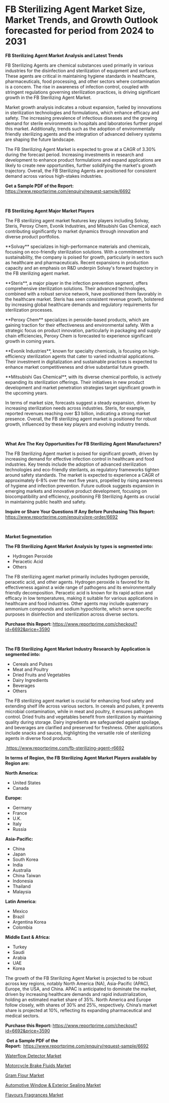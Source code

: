 <p><h1>FB Sterilizing Agent Market Size, Market Trends, and Growth Outlook forecasted for period from 2024 to 2031</h1></p><p><strong>FB Sterilizing Agent Market Analysis and Latest Trends</strong></p>
<p><p>FB Sterilizing Agents are chemical substances used primarily in various industries for the disinfection and sterilization of equipment and surfaces. These agents are critical in maintaining hygiene standards in healthcare, pharmaceuticals, food processing, and other sectors where contamination is a concern. The rise in awareness of infection control, coupled with stringent regulations governing sterilization practices, is driving significant growth in the FB Sterilizing Agent Market.</p><p>Market growth analysis indicates a robust expansion, fueled by innovations in sterilization technologies and formulations, which enhance efficacy and safety. The increasing prevalence of infectious diseases and the growing demand for sterile environments in hospitals and laboratories further propel this market. Additionally, trends such as the adoption of environmentally friendly sterilizing agents and the integration of advanced delivery systems are shaping the future landscape.</p><p>The FB Sterilizing Agent Market is expected to grow at a CAGR of 3.30% during the forecast period. Increasing investments in research and development to enhance product formulations and expand applications are likely to create new opportunities, further solidifying the market's growth trajectory. Overall, the FB Sterilizing Agents are positioned for consistent demand across various high-stakes industries.</p></p>
<p><strong>Get a Sample PDF of the Report:&nbsp;</strong> <a href="https://www.reportprime.com/enquiry/request-sample/6692">https://www.reportprime.com/enquiry/request-sample/6692</a></p>
<p>&nbsp;</p>
<p><strong>FB Sterilizing Agent Major Market Players</strong></p>
<p><p>The FB sterilizing agent market features key players including Solvay, Steris, Peroxy Chem, Evonik Industries, and Mitsubishi Gas Chemical, each contributing significantly to market dynamics through innovation and diverse product portfolios.</p><p>**Solvay** specializes in high-performance materials and chemicals, focusing on eco-friendly sterilization solutions. With a commitment to sustainability, the company is poised for growth, particularly in sectors such as healthcare and pharmaceuticals. Recent expansions in production capacity and an emphasis on R&D underpin Solvay's forward trajectory in the FB sterilizing agent market.</p><p>**Steris**, a major player in the infection prevention segment, offers comprehensive sterilization solutions. Their advanced technologies, combined with a robust service network, have positioned them favorably in the healthcare market. Steris has seen consistent revenue growth, bolstered by increasing global healthcare demands and regulatory requirements for sterilization processes.</p><p>**Peroxy Chem** specializes in peroxide-based products, which are gaining traction for their effectiveness and environmental safety. With a strategic focus on product innovation, particularly in packaging and supply chain efficiencies, Peroxy Chem is forecasted to experience significant growth in coming years.</p><p>**Evonik Industries**, known for specialty chemicals, is focusing on high-efficiency sterilization agents that cater to varied industrial applications. Their investment in digitalization and sustainable practices is expected to enhance market competitiveness and drive substantial future growth.</p><p>**Mitsubishi Gas Chemical**, with its diverse chemical portfolio, is actively expanding its sterilization offerings. Their initiatives in new product development and market penetration strategies target significant growth in the upcoming years.</p><p>In terms of market size, forecasts suggest a steady expansion, driven by increasing sterilization needs across industries. Steris, for example, reported revenues reaching over $3 billion, indicating a strong market presence. Overall, the FB sterilizing agent market is positioned for robust growth, influenced by these key players and evolving industry trends.</p></p>
<p>&nbsp;</p>
<p><strong>What Are The Key Opportunities For FB Sterilizing Agent Manufacturers?</strong></p>
<p><p>The FB Sterilizing Agent market is poised for significant growth, driven by increasing demand for effective infection control in healthcare and food industries. Key trends include the adoption of advanced sterilization technologies and eco-friendly sterilants, as regulatory frameworks tighten around safety standards. The market is expected to experience a CAGR of approximately 6-8% over the next five years, propelled by rising awareness of hygiene and infection prevention. Future outlook suggests expansion in emerging markets and innovative product development, focusing on biocompatibility and efficiency, positioning FB Sterilizing Agents as crucial in maintaining public health and safety.</p></p>
<p><strong>Inquire or Share Your Questions If Any Before Purchasing This Report:</strong> <a href="https://www.reportprime.com/enquiry/pre-order/6692">https://www.reportprime.com/enquiry/pre-order/6692</a></p>
<p>&nbsp;</p>
<p><strong>Market Segmentation</strong></p>
<p><strong>The FB Sterilizing Agent Market Analysis by types is segmented into:</strong></p>
<p><ul><li>Hydrogen Peroxide</li><li>Peracetic Acid</li><li>Others</li></ul></p>
<p><p>The FB sterilizing agent market primarily includes hydrogen peroxide, peracetic acid, and other agents. Hydrogen peroxide is favored for its effectiveness against a wide range of pathogens and its environmentally friendly decomposition. Peracetic acid is known for its rapid action and efficacy in low temperatures, making it suitable for various applications in healthcare and food industries. Other agents may include quaternary ammonium compounds and sodium hypochlorite, which serve specific purposes in disinfection and sterilization across diverse sectors.</p></p>
<p><strong>Purchase this Report:&nbsp;</strong><a href="https://www.reportprime.com/checkout?id=6692&price=3590">https://www.reportprime.com/checkout?id=6692&price=3590</a></p>
<p>&nbsp;</p>
<p><strong>The FB Sterilizing Agent Market Industry Research by Application is segmented into:</strong></p>
<p><ul><li>Cereals and Pulses</li><li>Meat and Poultry</li><li>Dried Fruits and Vegetables</li><li>Dairy Ingredients</li><li>Beverages</li><li>Others</li></ul></p>
<p><p>The FB sterilizing agent market is crucial for enhancing food safety and extending shelf life across various sectors. In cereals and pulses, it prevents microbial contamination, while in meat and poultry, it ensures pathogen control. Dried fruits and vegetables benefit from sterilization by maintaining quality during storage. Dairy ingredients are safeguarded against spoilage, and beverages are clarified and preserved for freshness. Other applications include snacks and sauces, highlighting the versatile role of sterilizing agents in diverse food products.</p></p>
<p><a href="https://www.reportprime.com/fb-sterilizing-agent-r6692">&nbsp;https://www.reportprime.com/fb-sterilizing-agent-r6692</a></p>
<p><strong>In terms of Region, the FB Sterilizing Agent Market Players available by Region are:</strong></p>
<p>
    <p> <strong> North America: </strong>
        <ul>
            <li>United States</li>
            <li>Canada</li>
        </ul>
        </p> 
    <p> <strong> Europe: </strong>
        <ul>
            <li>Germany</li>
            <li>France</li>
            <li>U.K.</li>
            <li>Italy</li>
            <li>Russia</li>
        </ul>
        </p> 
    <p> <strong> Asia-Pacific: </strong>
        <ul>
            <li>China</li>
            <li>Japan</li>
            <li>South Korea</li>
            <li>India</li>
            <li>Australia</li>
            <li>China Taiwan</li>
            <li>Indonesia</li>
            <li>Thailand</li>
            <li>Malaysia</li>
        </ul>
        </p> 
    <p> <strong> Latin America: </strong>
        <ul>
            <li>Mexico</li>
            <li>Brazil</li>
            <li>Argentina Korea</li>
            <li>Colombia</li>
        </ul>
        </p> 
    <p> <strong> Middle East & Africa: </strong>
        <ul>
            <li>Turkey</li>
            <li>Saudi</li>
            <li>Arabia</li>
            <li>UAE</li>
            <li>Korea</li>
        </ul>
    </p>
    </p>
<p><p>The growth of the FB Sterilizing Agent Market is projected to be robust across key regions, notably North America (NA), Asia-Pacific (APAC), Europe, the USA, and China. APAC is anticipated to dominate the market, driven by increasing healthcare demands and rapid industrialization, holding an estimated market share of 35%. North America and Europe follow closely, with shares of 30% and 25%, respectively. China’s market share is projected at 10%, reflecting its expanding pharmaceutical and medical sectors.</p></p>
<p><strong>Purchase this Report: </strong><a href="https://www.reportprime.com/checkout?id=6692&price=3590">https://www.reportprime.com/checkout?id=6692&price=3590</a></p>
<p>&nbsp;<strong>Get a Sample PDF of the Report:&nbsp;&nbsp;</strong><a href="https://www.reportprime.com/enquiry/request-sample/6692">https://www.reportprime.com/enquiry/request-sample/6692</a></p>
<p><strong></strong></p>
<p><p><a href="https://medium.com/@bartlakin73/global-waterflow-detector-market-size-is-expected-to-reach-at-a-cagr-of-10-6-14b6908ed1e4">Waterflow Detector Market</a></p><p><a href="https://www.linkedin.com/pulse/strategic-roadmap-success-global-motorcycle-brake-fluids-market-slttc?trackingId=L19NfGjCRC%2BYqF0Zf0EEug%3D%3D">Motorcycle Brake Fluids Market</a></p><p><a href="https://github.com/SamiaChowdhury801/Market-Research-Report-List-1/blob/main/gram-flour-market.md">Gram Flour Market</a></p><p><a href="https://issuu.com/reportprime-2/docs/automotive-window-exterior-sealing-_1b6a26271ec38c">Automotive Window & Exterior Sealing Market</a></p><p><a href="https://github.com/LilianFaulkner65/Market-Research-Report-List-1/blob/main/flavours-fragrances-market.md">Flavours Fragrances Market</a></p></p>
